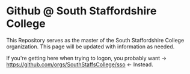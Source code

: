 # Github @ South Staffordshire College

This Repository serves as the master of the South Staffordshire College organization. This page will be updated with information as needed.

If you're getting here when trying to logon, you probably want -> https://github.com/orgs/SouthStaffsCollege/sso <- Instead.


